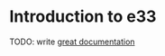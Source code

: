 # Introduction to e33

TODO: write [great documentation](http://jacobian.org/writing/what-to-write/)
